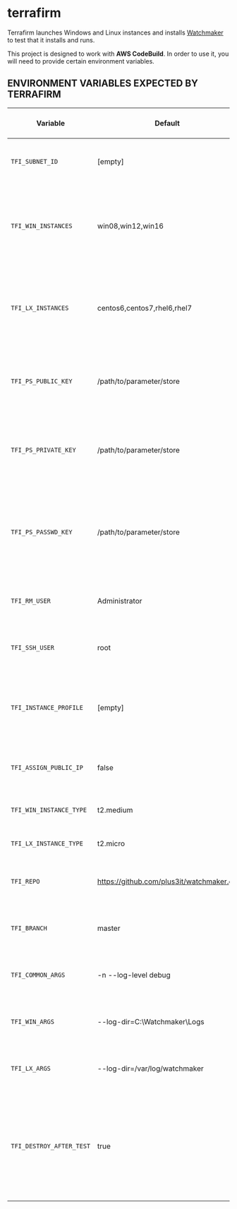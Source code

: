 # terrafirm
Terrafirm launches Windows and Linux instances and installs [Watchmaker](https://github.com/plus3it/watchmaker) to test that it installs and runs.

This project is designed to work with **AWS CodeBuild**. In order to use it, you will need to provide certain environment variables.

## ENVIRONMENT VARIABLES EXPECTED BY TERRAFIRM

Variable | Default | Req/Opt (in CodeBuild) | Description
--- | --- | --- | ---
`TFI_SUBNET_ID` | [empty] | optional | Whether or not to use a subnet. CodeBuild instance must be able to access.
`TFI_WIN_INSTANCES` | win08,win12,win16 | optional | Whether or not to build all possible Windows instances. Acceptable values are "win08", "win12", and/or "win16".
`TFI_LX_INSTANCES` | centos6,centos7,rhel6,rhel7 | optional | Whether or not to build all possible Linux instances. Acceptable values are "centos6", "centos7", "rhel6" and/or "rhel7".
`TFI_PS_PUBLIC_KEY` | /path/to/parameter/store | REQUIRED | Name of a PS parameter containing the public key used in creating a Key Pair for use by Terrafirm.
`TFI_PS_PRIVATE_KEY` | /path/to/parameter/store | REQUIRED | Name of a PS parameter containing the private key used in authenticating to instances created with the Key Pair.
`TFI_PS_PASSWD_KEY` | /path/to/parameter/store | REQUIRED | Name of a Parameter Store (PS) parameter containing the password used temporarily in WinRM connection to Windows instances.
`TFI_RM_USER` | Administrator | optional | username to use when connecting via WinRM to Windows instances
`TFI_SSH_USER` | root | optional | Which username to use when connecting via SSH to Linux instances.
`TFI_INSTANCE_PROFILE` | [empty] | optional | Instance profile to be used in provisioning resources. This is generally the same as the role if the role is an EC2 role.
`TFI_ASSIGN_PUBLIC_IP` | false | optional | Whether or not to assign a public IP to the instances built by Terraform.
`TFI_WIN_INSTANCE_TYPE` | t2.medium | optional | AWS instance type for Windows instances.
`TFI_LX_INSTANCE_TYPE` | t2.micro | optional | AWS instance type for Linux instances.
`TFI_REPO` | https://github.com/plus3it/watchmaker.git | optional | Which git repository to use in getting watchmaker code.
`TFI_BRANCH` | master | optional | Which branch of the repository to use in getting watchmaker code.
`TFI_COMMON_ARGS` | -n --log-level debug | optional | Command line arguments used when installing Watchmaker (Windows/Linux).
`TFI_WIN_ARGS` | --log-dir=C:\\Watchmaker\\Logs | optional | Command line arguments used when installing Watchmaker (Windows).
`TFI_LX_ARGS` | --log-dir=/var/log/watchmaker | optional | Command line arguments used when installing Watchmaker (Linux).
`TFI_DESTROY_AFTER_TEST` | true | optional | Whether or not to destroy all resources created after the test. (WARNING: Depending on failure, Terraform may not always be able to destroy provisioned resources.)
